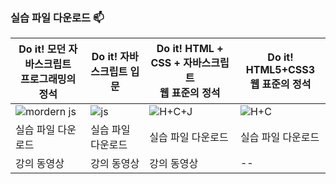 ### 실습 파일 다운로드 📫

Do it! 모던 자바스크립트</br>프로그래밍의 정석 | Do it! 자바스크립트 입문 | Do it! HTML + CSS + 자바스크립트</br>웹 표준의 정석 |  Do it! HTML5+CSS3 </br>웹 표준의 정석
-- | --- | -- | -- 
![mordern js](https://user-images.githubusercontent.com/5915404/204072635-579eb9db-5edf-43d4-a30d-a4c63984c796.jpg) | ![js](https://user-images.githubusercontent.com/5915404/204072616-1b254726-22ef-4062-8d14-c876e89b11a5.jpg) | ![H+C+J](https://user-images.githubusercontent.com/5915404/204072603-7b8b2fec-7db2-4527-b035-757559d1340b.jpg) | ![H+C](https://user-images.githubusercontent.com/5915404/204072585-1e6c0055-796e-4e8c-8b24-f8856c453b1f.jpg) | 
실습 파일 다운로드 | 실습 파일 다운로드 | 실습 파일 다운로드 | 실습 파일 다운로드
강의 동영상 | 강의 동영상 | 강의 동영상 | --



<!--
**funnycom/funnycom** is a ✨ _special_ ✨ repository because its `README.md` (this file) appears on your GitHub profile.

Here are some ideas to get you started:

- 🔭 I’m currently working on ...
- 🌱 I’m currently learning ...
- 👯 I’m looking to collaborate on ...
- 🤔 I’m looking for help with ...
- 💬 Ask me about ...
- 📫 How to reach me: ...
- 😄 Pronouns: ...
- ⚡ Fun fact: ...
-->
